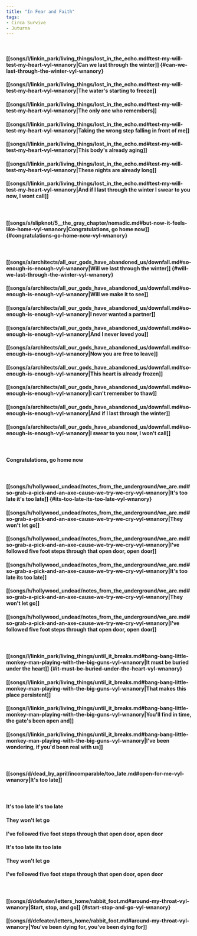```yaml
---
title: "In Fear and Faith"
tags:
- Circa Survive
- Juturna
---
```

&nbsp;
#### [[songs/l/linkin_park/living_things/lost_in_the_echo.md#test-my-will-test-my-heart-vyl-wnanory|Can we last through the winter]] {#can-we-last-through-the-winter-vyl-wnanory}
#### [[songs/l/linkin_park/living_things/lost_in_the_echo.md#test-my-will-test-my-heart-vyl-wnanory|The water's starting to freeze]]
#### [[songs/l/linkin_park/living_things/lost_in_the_echo.md#test-my-will-test-my-heart-vyl-wnanory|The only one who remembers]]
#### [[songs/l/linkin_park/living_things/lost_in_the_echo.md#test-my-will-test-my-heart-vyl-wnanory|Taking the wrong step falling in front of me]]
#### [[songs/l/linkin_park/living_things/lost_in_the_echo.md#test-my-will-test-my-heart-vyl-wnanory|This body's already aging]]
#### [[songs/l/linkin_park/living_things/lost_in_the_echo.md#test-my-will-test-my-heart-vyl-wnanory|These nights are already long]]
#### [[songs/l/linkin_park/living_things/lost_in_the_echo.md#test-my-will-test-my-heart-vyl-wnanory|And if I last through the winter I swear to you now, I wont call]]
&nbsp;
#### [[songs/s/slipknot/5__the_gray_chapter/nomadic.md#but-now-it-feels-like-home-vyl-wnanory|Congratulations, go home now]] {#congratulations-go-home-now-vyl-wnanory}
&nbsp;
#### [[songs/a/architects/all_our_gods_have_abandoned_us/downfall.md#so-enough-is-enough-vyl-wnanory|Will we last through the winter]] {#will-we-last-through-the-winter-vyl-wnanory}
#### [[songs/a/architects/all_our_gods_have_abandoned_us/downfall.md#so-enough-is-enough-vyl-wnanory|Will we make it to see]]
#### [[songs/a/architects/all_our_gods_have_abandoned_us/downfall.md#so-enough-is-enough-vyl-wnanory|I never wanted a partner]]
#### [[songs/a/architects/all_our_gods_have_abandoned_us/downfall.md#so-enough-is-enough-vyl-wnanory|And I never loved you]]
#### [[songs/a/architects/all_our_gods_have_abandoned_us/downfall.md#so-enough-is-enough-vyl-wnanory|Now you are free to leave]]
#### [[songs/a/architects/all_our_gods_have_abandoned_us/downfall.md#so-enough-is-enough-vyl-wnanory|This heart is already frozen]]
#### [[songs/a/architects/all_our_gods_have_abandoned_us/downfall.md#so-enough-is-enough-vyl-wnanory|I can't remember to thaw]]
#### [[songs/a/architects/all_our_gods_have_abandoned_us/downfall.md#so-enough-is-enough-vyl-wnanory|And if I last through the winter]]
#### [[songs/a/architects/all_our_gods_have_abandoned_us/downfall.md#so-enough-is-enough-vyl-wnanory|I swear to you now, I won't call]]
&nbsp;
#### Congratulations, go home now
&nbsp;
#### [[songs/h/hollywood_undead/notes_from_the_underground/we_are.md#so-grab-a-pick-and-an-axe-cause-we-try-we-cry-vyl-wnanory|It's too late it's too late]] {#its-too-late-its-too-late-vyl-wnanory}
#### [[songs/h/hollywood_undead/notes_from_the_underground/we_are.md#so-grab-a-pick-and-an-axe-cause-we-try-we-cry-vyl-wnanory|They won't let go]]
#### [[songs/h/hollywood_undead/notes_from_the_underground/we_are.md#so-grab-a-pick-and-an-axe-cause-we-try-we-cry-vyl-wnanory|I've followed five foot steps through that open door, open door]]
#### [[songs/h/hollywood_undead/notes_from_the_underground/we_are.md#so-grab-a-pick-and-an-axe-cause-we-try-we-cry-vyl-wnanory|It's too late its too late]]
#### [[songs/h/hollywood_undead/notes_from_the_underground/we_are.md#so-grab-a-pick-and-an-axe-cause-we-try-we-cry-vyl-wnanory|They won't let go]]
#### [[songs/h/hollywood_undead/notes_from_the_underground/we_are.md#so-grab-a-pick-and-an-axe-cause-we-try-we-cry-vyl-wnanory|I've followed five foot steps through that open door, open door]]
&nbsp;
#### [[songs/l/linkin_park/living_things/until_it_breaks.md#bang-bang-little-monkey-man-playing-with-the-big-guns-vyl-wnanory|It must be buried under the heart]] {#it-must-be-buried-under-the-heart-vyl-wnanory}
#### [[songs/l/linkin_park/living_things/until_it_breaks.md#bang-bang-little-monkey-man-playing-with-the-big-guns-vyl-wnanory|That makes this place persistent]]
#### [[songs/l/linkin_park/living_things/until_it_breaks.md#bang-bang-little-monkey-man-playing-with-the-big-guns-vyl-wnanory|You'll find in time, the gate's been open and]]
#### [[songs/l/linkin_park/living_things/until_it_breaks.md#bang-bang-little-monkey-man-playing-with-the-big-guns-vyl-wnanory|I've been wondering, if you'd been real with us]]
&nbsp;
#### [[songs/d/dead_by_april/incomparable/too_late.md#open-for-me-vyl-wnanory|It's too late]]
&nbsp;
#### It's too late it's too late
#### They won't let go
#### I've followed five foot steps through that open door, open door
#### It's too late its too late
#### They won't let go
#### I've followed five foot steps through that open door, open door
&nbsp;
#### [[songs/d/defeater/letters_home/rabbit_foot.md#around-my-throat-vyl-wnanory|Start, stop, and go]] {#start-stop-and-go-vyl-wnanory}
#### [[songs/d/defeater/letters_home/rabbit_foot.md#around-my-throat-vyl-wnanory|You've been dying for, you've been dying for]]
